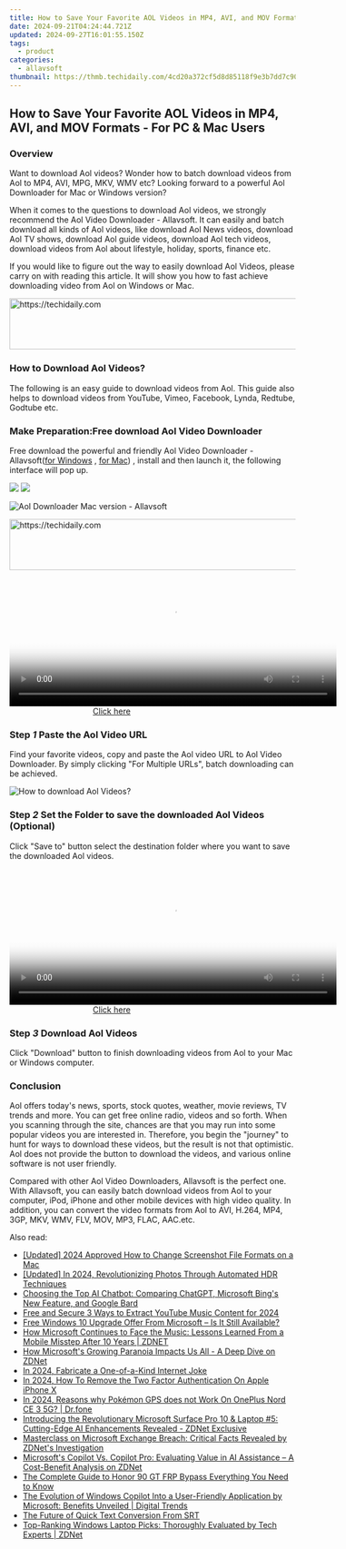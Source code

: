 ```yaml
---
title: How to Save Your Favorite AOL Videos in MP4, AVI, and MOV Formats - For PC & Mac Users
date: 2024-09-21T04:24:44.721Z
updated: 2024-09-27T16:01:55.150Z
tags:
  - product
categories:
  - allavsoft
thumbnail: https://thmb.techidaily.com/4cd20a372cf5d8d85118f9e3b7dd7c90b1aca1c5d0f4c536eb8392f689fe6cf9.jpeg
---
```


## How to Save Your Favorite AOL Videos in MP4, AVI, and MOV Formats - For PC & Mac Users

### Overview

Want to download Aol videos? Wonder how to batch download videos from Aol to MP4, AVI, MPG, MKV, WMV etc? Looking forward to a powerful Aol Downloader for Mac or Windows version?

When it comes to the questions to download Aol videos, we strongly recommend the Aol Video Downloader - Allavsoft. It can easily and batch download all kinds of Aol videos, like download Aol News videos, download Aol TV shows, download Aol guide videos, download Aol tech videos, download videos from Aol about lifestyle, holiday, sports, finance etc.

If you would like to figure out the way to easily download Aol Videos, please carry on with reading this article. It will show you how to fast achieve downloading video from Aol on Windows or Mac.

<!-- affiliate ads begin -->
<a href="https://appsumo.8odi.net/c/5597632/2137378/7443" target="_top" id="2137378">
  <img src="//a.impactradius-go.com/display-ad/7443-2137378" border="0" alt="https://techidaily.com" width="600" height="90"/>
</a>
<img height="0" width="0" src="https://appsumo.8odi.net/i/5597632/2137378/7443" style="position:absolute;visibility:hidden;" border="0" />
<!-- affiliate ads end -->

### How to Download Aol Videos?

The following is an easy guide to download videos from Aol. This guide also helps to download videos from YouTube, Vimeo, Facebook, Lynda, Redtube, Godtube etc.

### Make Preparation:Free download Aol Video Downloader

Free download the powerful and friendly Aol Video Downloader - Allavsoft([for Windows](https://tools.techidaily.com/allavsoft/products/) , [for Mac](https://tools.techidaily.com/allavsoft/products/)) , install and then launch it, the following interface will pop up.

[![](https://www.allavsoft.com/how-to/../images/how-to/free-download-win.jpg)](https://tools.techidaily.com/allavsoft/products/) [![](https://www.allavsoft.com/how-to/../images/how-to/free-download-mac.jpg)](https://tools.techidaily.com/allavsoft/products/)

![Aol Downloader Mac version - Allavsoft](https://www.allavsoft.com/how-to/../images/allavsoft/screen-shot-600.jpg)

<!-- affiliate ads begin -->
<a href="https://ephamedtechinc.pxf.io/c/5597632/2137215/26400" target="_top" id="2137215">
  <img src="//a.impactradius-go.com/display-ad/26400-2137215" border="0" alt="https://techidaily.com" width="728" height="90"/>
</a>
<img height="0" width="0" src="https://ephamedtechinc.pxf.io/i/5597632/2137215/26400" style="position:absolute;visibility:hidden;" border="0" />
<!-- affiliate ads end -->

<!-- affiliate ads begin -->
<span id="1983474">
					<video width="576" height="240" style="cursor:pointer"
           poster="//a.impactradius-go.com/display-clicktoplayimage/1983474.png"
           onclick="if(!this.playClicked){this.play();this.setAttribute('controls',true);this.playClicked=true;}">
	   <source src="//a.impactradius-go.com/display-ad/22993-1983474">
	   <img src="//a.impactradius-go.com/display-clicktoplayimage/1983474.png" style="border: none; height: 100%; width: 100%; object-fit: contain">
	</video>
	<div style="width:360px;text-align:center"><a href="javascript:window.open(decodeURIComponent('https%3A%2F%2Fhomestyler.sjv.io%2Fc%2F5597632%2F1983474%2F22993'), '_blank');void(0);">Click here</a></div>
</span>
<img height="0" width="0" src="https://imp.pxf.io/i/5597632/1983474/22993" style="position:absolute;visibility:hidden;" border="0" />
<!-- affiliate ads end -->

### Step _1_ Paste the Aol Video URL

Find your favorite videos, copy and paste the Aol video URL to Aol Video Downloader. By simply clicking "For Multiple URLs", batch downloading can be achieved.

![How to download Aol Videos?](https://www.allavsoft.com/how-to/../images/how-to/aol-video-downloader/download-aol-video.jpg)

### Step _2_ Set the Folder to save the downloaded Aol Videos (Optional)

Click "Save to" button select the destination folder where you want to save the downloaded Aol videos.

<!-- affiliate ads begin -->
<span id="1983475">
					<video width="576" height="240" style="cursor:pointer"
           poster="//a.impactradius-go.com/display-clicktoplayimage/1983475.png"
           onclick="if(!this.playClicked){this.play();this.setAttribute('controls',true);this.playClicked=true;}">
	   <source src="//a.impactradius-go.com/display-ad/22993-1983475">
	   <img src="//a.impactradius-go.com/display-clicktoplayimage/1983475.png" style="border: none; height: 100%; width: 100%; object-fit: contain">
	</video>
	<div style="width:360px;text-align:center"><a href="javascript:window.open(decodeURIComponent('https%3A%2F%2Fhomestyler.sjv.io%2Fc%2F5597632%2F1983475%2F22993'), '_blank');void(0);">Click here</a></div>
</span>
<img height="0" width="0" src="https://imp.pxf.io/i/5597632/1983475/22993" style="position:absolute;visibility:hidden;" border="0" />
<!-- affiliate ads end -->

### Step _3_ Download Aol Videos

Click "Download" button to finish downloading videos from Aol to your Mac or Windows computer.

### Conclusion

Aol offers today's news, sports, stock quotes, weather, movie reviews, TV trends and more. You can get free online radio, videos and so forth. When you scanning through the site, chances are that you may run into some popular videos you are interested in. Therefore, you begin the "journey" to hunt for ways to download these videos, but the result is not that optimistic. Aol does not provide the button to download the videos, and various online software is not user friendly.

Compared with other Aol Video Downloaders, Allavsoft is the perfect one. With Allavsoft, you can easily batch download videos from Aol to your computer, iPod, iPhone and other mobile devices with high video quality. In addition, you can convert the video formats from Aol to AVI, H.264, MP4, 3GP, MKV, WMV, FLV, MOV, MP3, FLAC, AAC.etc.

<ins class="adsbygoogle"
     style="display:block"
     data-ad-format="autorelaxed"
     data-ad-client="ca-pub-7571918770474297"
     data-ad-slot="1223367746"></ins>

<ins class="adsbygoogle"
     style="display:block"
     data-ad-client="ca-pub-7571918770474297"
     data-ad-slot="8358498916"
     data-ad-format="auto"
     data-full-width-responsive="true"></ins>

<span class="atpl-alsoreadstyle">Also read:</span>
<div><ul>
<li><a href="https://screen-capture.techidaily.com/updated-2024-approved-how-to-change-screenshot-file-formats-on-a-mac/"><u>[Updated] 2024 Approved How to Change Screenshot File Formats on a Mac</u></a></li>
<li><a href="https://fox-http.techidaily.com/updated-in-2024-revolutionizing-photos-through-automated-hdr-techniques/"><u>[Updated] In 2024, Revolutionizing Photos Through Automated HDR Techniques</u></a></li>
<li><a href="https://tech-revival.techidaily.com/choosing-the-top-ai-chatbot-comparing-chatgpt-microsoft-bings-new-feature-and-google-bard/"><u>Choosing the Top AI Chatbot: Comparing ChatGPT, Microsoft Bing's New Feature, and Google Bard</u></a></li>
<li><a href="https://youtube-docs.techidaily.com/and-secure-3-ways-to-extract-youtube-music-content-for-2024/"><u>Free and Secure 3 Ways to Extract YouTube Music Content for 2024</u></a></li>
<li><a href="https://win-superb.techidaily.com/free-windows-10-upgrade-offer-from-microsoft-is-it-still-available/"><u>Free Windows 10 Upgrade Offer From Microsoft – Is It Still Available?</u></a></li>
<li><a href="https://win-superb.techidaily.com/how-microsoft-continues-to-face-the-music-lessons-learned-from-a-mobile-misstep-after-10-years-zdnet/"><u>How Microsoft Continues to Face the Music: Lessons Learned From a Mobile Misstep After 10 Years | ZDNET</u></a></li>
<li><a href="https://win-superb.techidaily.com/how-microsofts-growing-paranoia-impacts-us-all-a-deep-dive-on-zdnet/"><u>How Microsoft's Growing Paranoia Impacts Us All - A Deep Dive on ZDNet</u></a></li>
<li><a href="https://some-techniques.techidaily.com/in-2024-fabricate-a-one-of-a-kind-internet-joke/"><u>In 2024, Fabricate a One-of-a-Kind Internet Joke</u></a></li>
<li><a href="https://apple-account.techidaily.com/in-2024-how-to-remove-the-two-factor-authentication-on-apple-iphone-x-by-drfone-ios/"><u>In 2024, How To Remove the Two Factor Authentication On Apple iPhone X</u></a></li>
<li><a href="https://android-pokemon-go.techidaily.com/in-2024-reasons-why-pokemon-gps-does-not-work-on-oneplus-nord-ce-3-5g-drfone-by-drfone-virtual-android/"><u>In 2024, Reasons why Pokémon GPS does not Work On OnePlus Nord CE 3 5G? | Dr.fone</u></a></li>
<li><a href="https://win-superb.techidaily.com/introducing-the-revolutionary-microsoft-surface-pro-10-and-laptop-5-cutting-edge-ai-enhancements-revealed-zdnet-exclusive/"><u>Introducing the Revolutionary Microsoft Surface Pro 10 & Laptop #5: Cutting-Edge AI Enhancements Revealed - ZDNet Exclusive</u></a></li>
<li><a href="https://win-superb.techidaily.com/masterclass-on-microsoft-exchange-breach-critical-facts-revealed-by-zdnets-investigation/"><u>Masterclass on Microsoft Exchange Breach: Critical Facts Revealed by ZDNet's Investigation</u></a></li>
<li><a href="https://win-superb.techidaily.com/microsofts-copilot-vs-copilot-pro-evaluating-value-in-ai-assistance-a-cost-benefit-analysis-on-zdnet/"><u>Microsoft's Copilot Vs. Copilot Pro: Evaluating Value in AI Assistance – A Cost-Benefit Analysis on ZDNet</u></a></li>
<li><a href="https://android-frp.techidaily.com/the-complete-guide-to-honor-90-gt-frp-bypass-everything-you-need-to-know-by-drfone-android/"><u>The Complete Guide to Honor 90 GT FRP Bypass Everything You Need to Know</u></a></li>
<li><a href="https://win-superb.techidaily.com/the-evolution-of-windows-copilot-into-a-user-friendly-application-by-microsoft-benefits-unveiled-digital-trends/"><u>The Evolution of Windows Copilot Into a User-Friendly Application by Microsoft: Benefits Unveiled | Digital Trends</u></a></li>
<li><a href="https://extra-hints.techidaily.com/the-future-of-quick-text-conversion-from-srt/"><u>The Future of Quick Text Conversion From SRT</u></a></li>
<li><a href="https://win-superb.techidaily.com/top-ranking-windows-laptop-picks-thoroughly-evaluated-by-tech-experts-zdnet/"><u>Top-Ranking Windows Laptop Picks: Thoroughly Evaluated by Tech Experts | ZDNet</u></a></li>
</ul></div>

